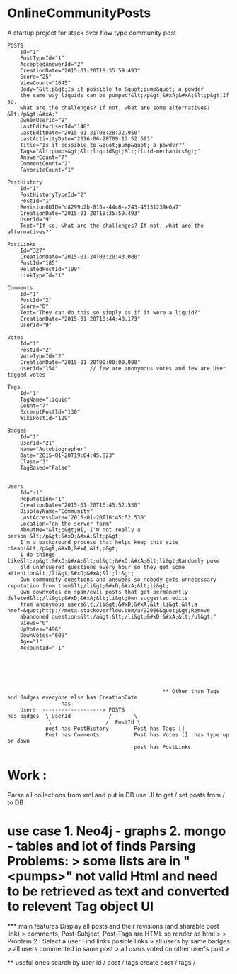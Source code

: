 # OnlineCommunityPosts
A startup project for stack over flow type community post 




	POSTS 
		Id="1"
		PostTypeId="1"
		AcceptedAnswerId="2"
		CreationDate="2015-01-20T18:35:59.493"
		Score="25"
		ViewCount="1645"
		Body="&lt;p&gt;Is it possible to &quot;pump&quot; a powder 
		the same way liquids can be pumped?&lt;/p&gt;&#xA;&#xA;&lt;p&gt;If so,
		what are the challenges? If not, what are some alternatives?&lt;/p&gt;&#xA;"
		OwnerUserId="9"
		LastEditorUserId="148"
		LastEditDate="2015-01-21T08:28:32.950"
		LastActivityDate="2016-06-28T09:12:52.693"
		Title="Is it possible to &quot;pump&quot; a powder?"
		Tags="&lt;pumps&gt;&lt;liquid&gt;&lt;fluid-mechanics&gt;"
		AnswerCount="7"
		CommentCount="2"
		FavoriteCount="1"
	
	PostHistory
		Id="1"
		PostHistoryTypeId="2"
		PostId="1"
		RevisionGUID="d8299b2b-815a-44c6-a243-45131239e0a7"
		CreationDate="2015-01-20T18:35:59.493"
		UserId="9"
		Text="If so, what are the challenges? If not, what are the alternatives?"

	PostLinks
		Id="327"
		CreationDate="2015-01-24T03:20:43.000"
		PostId="185"
		RelatedPostId="199"
		LinkTypeId="1"
		
	Comments
		Id="1"
		PostId="2"
		Score="0"
		Text="They can do this so simply as if it were a liquid?"
		CreationDate="2015-01-20T18:44:48.173"
		UserId="9"
	
	Votes
		Id="1"
		PostId="2"
		VoteTypeId="2"
		CreationDate="2015-01-20T00:00:00.000"
		UserId="154"          // few are anonymous votes and few are User tagged votes
		
	Tags
		Id="1"
		TagName="liquid"
		Count="7"
		ExcerptPostId="130"
		WikiPostId="129"				
		
	Badges
		Id="1"
		UserId="21"
		Name="Autobiographer"
		Date="2015-01-20T19:04:45.823"
		Class="3"
		TagBased="False"

		
	Users
		Id="-1"
		Reputation="1"
		CreationDate="2015-01-20T16:45:52.530"
		DisplayName="Community"
		LastAccessDate="2015-01-20T16:45:52.530"
		Location="on the server farm"
		AboutMe="&lt;p&gt;Hi, I'm not really a person.&lt;/p&gt;&#xD;&#xA;&lt;p&gt;
		I'm a background process that helps keep this site clean!&lt;/p&gt;&#xD;&#xA;&lt;p&gt;
		I do things like&lt;/p&gt;&#xD;&#xA;&lt;ul&gt;&#xD;&#xA;&lt;li&gt;Randomly poke 
		old unanswered questions every hour so they get some attention&lt;/li&gt;&#xD;&#xA;&lt;li&gt;
		Own community questions and answers so nobody gets unnecessary reputation from them&lt;/li&gt;&#xD;&#xA;&lt;li&gt;
		Own downvotes on spam/evil posts that get permanently deleted&lt;/li&gt;&#xD;&#xA;&lt;li&gt;Own suggested edits
		from anonymous users&lt;/li&gt;&#xD;&#xA;&lt;li&gt;&lt;a href=&quot;http://meta.stackoverflow.com/a/92006&quot;&gt;Remove 
		abandoned questions&lt;/a&gt;&lt;/li&gt;&#xD;&#xA;&lt;/ul&gt;"
		Views="0"
		UpVotes="496"
		DownVotes="609"
		Age="1"
		AccountId="-1"
	

		
		
		
		
		                                             ** Other than Tags and Badges everyone else has CreationDate
		             has
		Users  -------------------> POSTS
	has badges  \ UserId            /       \   
	             \                 /  PostId \
				post has PostHistory 		Post has Tags []
				Post has Comments			Post has Votes []  has type up or down
											post has PostLinks
											
											
											


											
											
											
											
											
											
											
											
											
Work : 
======
Parse all collections from xml and put in DB
use UI to get / set posts from / to DB

use case
	1. Neo4j - graphs
	2. mongo - tables and lot of finds
Parsing Problems:
	> some lists are in "&lt;pumps&gt;" not valid Html and need to be retrieved as text and converted to relevent Tag object
UI
======
*** main features
Display all posts and their revisions (and sharable post link)
	> comments, Post-Subject, Post-Tags are HTML so render as html
	> 
	> 
Problem 2 : Select a user 
			Find links
				posible links 
				> all users by same badges
				> all users commented in same post
				> all users voted on other user's post
				> 
				
** useful ones
	search by user id / post / tags 
	create post / tags / 
	
	

